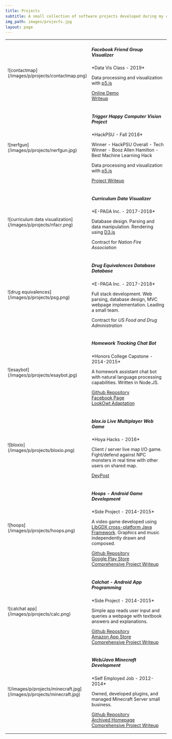 ```yaml
---
title: Projects
subtitle: A small collection of software projects developed during my college and high school, and some middle school days.
img_path: images/projects.jpg
layout: page
---
```


<table>
<tr>
<td markdown="1">
![contactmap](/images/p/projects/contactmap.png)
</td>

<td markdown="1">
<h5>Facebook Friend Group Visualizer</h5>
*Data Vis Class - 2019* 

Data processing and visualization with [p5.js](https://p5js.org/) 

<i class="fa fa-link"></i> [Online Demo](https://esaych.github.io/contactmap/start.htm) <br />
<i class="fa fa-link"></i> [Writeup](https://docs.google.com/document/d/1hjDYG9APFly3I8TdRnMLVpGuVXkstlM9oY8bNUgCjmQ/edit#heading=h.ss7uiorzqhxj)
</td>
</tr>

<tr>
<td markdown="1">
![nerfgun](/images/p/projects/nerfgun.jpg)
</td>

<td markdown="1">
<h5>Trigger Happy Computer Vision Project</h5>
*HackPSU - Fall 2018* 

<i class="fas fa-award"></i> Winner - HackPSU Overall - Tech <br />
<i class="fas fa-award"></i> Winner - Booz Allen Hamilton - Best Machine Learning Hack

Data processing and visualization with [p5.js](https://p5js.org/) 

<i class="fa fa-link"></i> [Project Writeup](https://devpost.com/software/trigger-happy)
</td>
</tr>

<tr>
<td markdown="1">
![curriculum data visualization](/images/p/projects/nfacr.png)
</td>
<td markdown="1">
<h5>Curriculum Data Visualizer</h5>
*E-PAGA Inc. - 2017-2018*

Database design. Parsing and data manipulation. Rendering using [D3.js](https://d3js.org/)

<i class="fa fa-suitcase"></i> Contract for *Nation Fire Association*

</td>
</tr>

<tr>
<td markdown="1">
![drug equivalences](/images/p/projects/psg.png)
</td>
<td markdown="1">
<h5>Drug Equivalences Database Database</h5>
*E-PAGA Inc. - 2017-2018*

Full stack development. Web parsing, database design, MVC webpage implementation. Leading a small team.

<i class="fa fa-suitcase"></i> Contract for *US Food and Drug Administration*
</td>
</tr>

<tr>
<td markdown="1">
![esaybot](/images/p/projects/esaybot.jpg)
</td>
<td markdown="1">
<h5>Homework Tracking Chat Bot</h5>
*Honors College Capstone - 2014-2015*

A homework assistant chat bot with natural language processing capabilities. Written in Node.JS.

<i class="fa fa-link"></i> [Github Repository](https://github.com/Esaych/EsayBot) <br />
<i class="fa fa-link"></i> [Facebook Page](https://facebook.com/esaybot) <br />
<i class="fa fa-link"></i> [LookOwt Adaptation](https://devpost.com/software/lookowt)
</td>
</tr>

<tr>
<td markdown="1">
![bloxio](/images/p/projects/bloxio.png)
</td>
<td markdown="1">
<h5>blox.io Live Multiplayer Web Game</h5>
*Hoya Hacks - 2016*

Client / server live map I/O game. Fight/defend against NPC monsters in real time with other users on shared map.

<i class="fa fa-link"></i> [DevPost](https://devpost.com/software/blox-io)
</td>
</tr>

<tr>
<td markdown="1">
![hoops](/images/p/projects/hoops.png)
</td>
<td markdown="1">
<h5>Hoops - Android Game Development</h5>
*Side Project - 2014-2015*

A video game developed using [LibGDX cross-platform Java Framework](https://libgdx.com/). Graphics and music independently drawn and composed.

<i class="fa fa-link"></i> [Github Repository](https://github.com/Esaych/EsayBot) <br />
<i class="fa fa-link"></i> [Google Play Store](https://facebook.com/esaybot) <br />
<i class="fa fa-link"></i> [Comprehensive Project Writeup](https://esaych.github.io/writeups/hoops.pdf)
</td>
</tr>

<tr>
<td markdown="1">
![calchat app](/images/p/projects/calc.png)
</td>
<td markdown="1">
<h5>Calchat - Android App Programming</h5>
*Side Project - 2014-2015*

Simple app reads user input and queries a webpage with textbook answers and explanations.

<i class="fa fa-link"></i> [Github Repository](https://github.com/09wakharet/CalcChat) <br />
<i class="fa fa-link"></i> [Amazon App Store](https://www.amazon.com/Snow-Day-Inc-Calc/dp/B00V2OTOUK) <br />
<i class="fa fa-link"></i> [Comprehensive Project Writeup](https://esaych.github.io/writeups/calcchat.pdf)
</td>
</tr>

<tr>
<td markdown="1">
![/images/p/projects/minecraft.jpg](/images/p/projects/minecraft.jpg)
</td>
<td markdown="1">

<h5>Web/Java Minecraft Development</h5>
*Self Employed Job - 2012-2014*

Owned, developed plugins, and managed Minecraft Server small business.

<i class="fa fa-link"></i> [Github Repository](https://github.com/Esaych/DDCustomPlugin) <br />
<i class="fa fa-link"></i> [Archived Homepage](https://web.archive.org/web/20140103193247/http://diamonddominion.net/) <br />
<i class="fa fa-link"></i> [Comprehensive Project Writeup](https://esaych.github.io/writeups/diamonddominion.pdf)
</td>
</tr>

</table>


<style>

td:first-child {  
  width: 40%;
}

div.post-content img {
    width:80%;
    margin-right:15%;
    margin-top:10%;
    border-style: solid; 
    border-color: gray; 
    border-width: 1px;
}

</style>